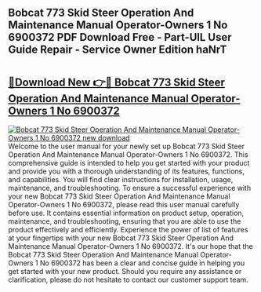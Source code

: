 ## Bobcat 773 Skid Steer Operation And Maintenance Manual Operator-Owners 1 No 6900372 PDF Download Free - Part-UlL User Guide Repair - Service Owner Edition haNrT

# <h2><a href="http://bc79441.oget.top/?id=Bobcat+773+Skid+Steer+Operation+And+Maintenance+Manual+Operator-Owners+1+No+6900372">🔗Download New 👉🔴 Bobcat 773 Skid Steer Operation And Maintenance Manual Operator-Owners 1 No 6900372</a></h2>

[![Bobcat 773 Skid Steer Operation And Maintenance Manual Operator-Owners 1 No 6900372 new download](https://i.imgur.com/5g1atiW.png)](http://bc79441.oget.top/?id=Bobcat+773+Skid+Steer+Operation+And+Maintenance+Manual+Operator-Owners+1+No+6900372)
Welcome to the user manual for your newly set up Bobcat 773 Skid Steer Operation And Maintenance Manual Operator-Owners 1 No 6900372. This comprehensive guide is intended to help you get started with your product and provide you with a thorough understanding of its features, functions, and capabilities. You will find clear instructions for installation, usage, maintenance, and troubleshooting. To ensure a successful experience with your new Bobcat 773 Skid Steer Operation And Maintenance Manual Operator-Owners 1 No 6900372, please read this user manual carefully before use. It contains essential information on product setup, operation, maintenance, and troubleshooting, ensuring that you are able to use the product effectively and efficiently. Experience the power of list of features at your fingertips with your new Bobcat 773 Skid Steer Operation And Maintenance Manual Operator-Owners 1 No 6900372. It's our hope that the Bobcat 773 Skid Steer Operation And Maintenance Manual Operator-Owners 1 No 6900372 has been a clear and concise guide in helping you get started with your new product. Should you require any assistance or clarification, please do not hesitate to contact our customer support team.
